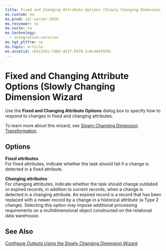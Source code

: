 ```yaml
---
title: Fixed and Changing Attribute Options (Slowly Changing Dimension Wizard
ms.custom: na
ms.prod: sql-server-2016
ms.reviewer: na
ms.suite: na
ms.technology: 
  - integration-services
ms.tgt_pltfrm: na
ms.topic: article
ms.assetid: c841345c-7d03-452f-9379-1c8c464f029c
---
```

# Fixed and Changing Attribute Options (Slowly Changing Dimension Wizard
  Use the **Fixed and Changing Attribute Options** dialog box to specify how to respond to changes in fixed and changing attributes.  
  
 To learn more about this wizard, see [Slowly Changing Dimension Transformation](../../Topics/TopicNameNotContainA/Slowly-Changing-Dimension-Transformation.md).  
  
## Options  
 **Fixed attributes**  
 For fixed attributes, indicate whether the task should fail if a change is detected in a fixed attribute.  
  
 **Changing attributes**  
 For changing attributes, indicate whether the task should change outdated or expired records, in addition to current records, when a change is detected in a changing attribute. An expired record is a record that has been replaced with a newer record by a change in a historical attribute (a Type 2 change). Selecting this option may impose additional processing requirements on a multidimensional object constructed on the relational data warehouse.  
  
## See Also  
 [Configure Outputs Using the Slowly Changing Dimension Wizard](../../Topics/TopicNameNotContainA/Configure-Outputs-Using-the-Slowly-Changing-Dimension-Wizard.md)  
  
  